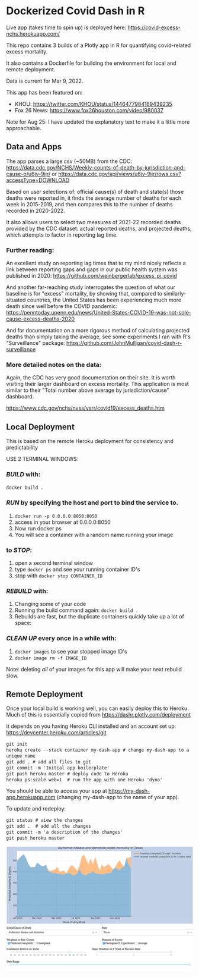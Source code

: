 # Dockerized Covid Dash in R

Live app (takes time to spin up) is deployed here: https://covid-excess-nchs.herokuapp.com/

This repo contains 3 builds of a Plotly app in R for quantifying covid-related excess mortality.

It also contains a Dockerfile for building the environment for local and remote deployment.

Data is current for Mar 9, 2022.

This app has been featured on:

* KHOU: https://twitter.com/KHOU/status/1446477984169439235
* Fox 26 News: https://www.fox26houston.com/video/980037

Note for Aug 25: I have updated the explanatory text to make it a little more approachable.

## Data and Apps

The app parses a large csv (~50MB) from the CDC: https://data.cdc.gov/NCHS/Weekly-counts-of-death-by-jurisdiction-and-cause-o/u6jv-9ijr/
or https://data.cdc.gov/api/views/u6jv-9ijr/rows.csv?accessType=DOWNLOAD

Based on user selections of: official cause(s) of death and state(s) those deaths were reported in, it finds the average number of deaths for each week in 2015-2019, and then compares this to the number of deaths recorded in 2020-2022.

It also allows users to select two measures of 2021-22 recorded deaths provided by the CDC dataset: actual reported deaths, and projected deaths, which attempts to factor in reporting lag time.

### Further reading:

An excellent study on reporting lag times that to my mind nicely reflects a link between reporting gaps and gaps in our public health system was published in 2020: https://github.com/weinbergerlab/excess_pi_covid

And another far-reaching study interrogates the question of what our baseline is for "excess" mortality, by showing that, compared to similarly-situated countries, the United States has been experiencing much more death since well before the COVID pandemic: https://penntoday.upenn.edu/news/United-States-COVID-19-was-not-sole-cause-excess-deaths-2020 

And for documentation on a more rigorous method of calculating projected deaths than simply taking the average, see some experiments I ran with R's "Surveillance" package: https://github.com/JohnMulligan/covid-dash-r-surveillance

### More detailed notes on the data:

Again, the CDC has very good documentation on their site. It is worth visiting their larger dashboard on excess mortality. This application is most similar to their "Total number above average by jurisdiction/cause" dashboard.

https://www.cdc.gov/nchs/nvss/vsrr/covid19/excess_deaths.htm

## Local Deployment

This is based on the remote Heroku deployment for consistency and predictability

USE 2 TERMINAL WINDOWS:

### *BUILD* with:
`docker build .`

### *RUN* by specifying the host and port to bind the service to.
1. `docker run -p 0.0.0.0:8050:8050`
1. access in your browser at 0.0.0.0:8050
1. Now run docker ps
1. You will see a container with a random name running your image

### to *STOP*:
1. open a second terminal window
1. type `docker ps` and see your running container ID's
1. stop with `docker stop CONTAINER_ID`

### *REBUILD* with:
1. Changing some of your code
1. Running the build command again: `docker build .`
1. Rebuilds are fast, but the duplicate containers quickly take up a lot of space:

### *CLEAN UP* every once in a while with:
1. `docker images` to see your stopped image ID's
1. `docker image rm -f IMAGE_ID`

Note: deleting *all* of your images for this app will make your next rebuild slow.

## Remote Deployment

Once your local build is working well, you can easily deploy this to Heroku. Much of this is essentially copied from https://dashr.plotly.com/deployment

It depends on you having Heroku CLI installed and an account set up: https://devcenter.heroku.com/articles/git

	git init
	heroku create --stack container my-dash-app # change my-dash-app to a unique name
	git add . # add all files to git
	git commit -m 'Initial app boilerplate'
	git push heroku master # deploy code to Heroku
	heroku ps:scale web=1  # run the app with one Heroku 'dyno'

You should be able to access your app at https://my-dash-app.herokuapp.com (changing my-dash-app to the name of your app).

To update and redeploy:

	git status # view the changes
	git add .  # add all the changes
	git commit -m 'a description of the changes'
	git push heroku master


![dash1](https://raw.githubusercontent.com/JohnMulligan/covid_dashR/master/Screen%20Shot%202021-01-10%20at%209.36.38%20PM.png)

